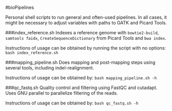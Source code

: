 #bioPipelines

Personal shell scripts to run general and often-used pipelines.
In all cases, it might be necessary to adjust variables with paths to 
GATK and Picard Tools.


###index_reference.sh
Indexes a reference genome with `bowtie2-build`, `samtools faidx`, 
`CreateSequenceDictionary` from Picard Tools and `bwa index`.

Instructions of usage can be obtained by running the script with no 
options: `bash index_reference.sh`


###mapping_pipeline.sh
Does mapping and post-mapping steps using several tools, including 
indel-realignment.

Instructions of usage can be obtained by:
`bash mapping_pipeline.sh -h`


###qc_fastq.sh
Quality control and filtering using FastQC and cutadapt. Uses GNU 
parallel to parallelize filtering of the reads.

Instructions of usage can be obtained by:
`bash qc_fastq.sh -h`
